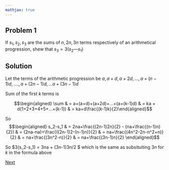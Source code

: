 ```yaml
---
mathjax: true
---
```


## Problem 1

If $s_1,s_2, s_3$ are the sums of $n, 2n, 3n$ terms respectively of an arithmetical progression, shew that $s_3 = 3 (s_2 — s_1)$

## Solution

Let the terms of the arithmetic progression be $a, a+d, a+2d, ..., a+(n-1)d, .... , a+(2n-1)d, ...a+(3n-1)d$

Sum of the first $k$ terms is

  $$\begin{aligned} \sum & = a+(a+d)+(a+2d)+...+(a+(k-1)d) & = ka + d(1+2+3+4+5+...+(k-1)) & = ka+d\frac{(k-1)k}{2}\end{aligned}$$

So $$\begin{aligned} s_2-s_1 & = 2na+\frac{(2n-1)2n}{2} - (na+\frac{(n-1)n}{2}) & = (2na-na)+\frac{((2n-1)2-(n-1)n)}{2} & = na+\frac{(4n^2-2n-n^2+n)}{2} & = na+\frac{(3n^2-n)}{2} & = na+\frac{(3n-1)n}{2} \end{aligned}$$

So $3(s_2-s_1) = 3na + (3n-1)3n/2 $ which is the same as subsituiting $3n$ for $k$ in the formula above

[Next](2.html)
